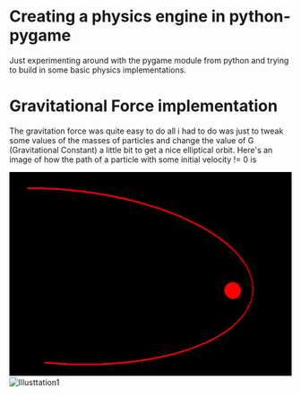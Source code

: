 # Creating a physics engine in python-pygame
Just experimenting around with the pygame module from python and trying to build in some basic physics implementations.

# Gravitational Force implementation
The gravitation force was quite easy to do all i had to do was just to tweak some values of the masses of particles and change the value of G (Gravitational Constant) a little bit to get a nice elliptical orbit. Here's an image of how the path of a particle with some initial velocity != 0 is

![screenshot](Gravitation_Force/Illustration1.png)
![Illusttation1](https://github.com/[username]/[reponame]/blob/[branch]/image.jpg?raw=true)
